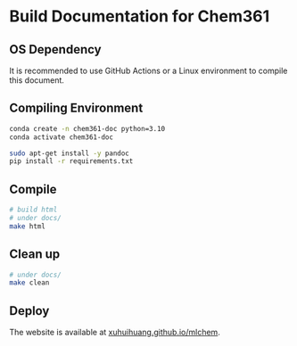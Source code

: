 # Build Documentation for Chem361

## OS Dependency
It is recommended to use GitHub Actions or a Linux environment to compile this document.

## Compiling Environment
```bash
conda create -n chem361-doc python=3.10
conda activate chem361-doc

sudo apt-get install -y pandoc
pip install -r requirements.txt
```

## Compile
```bash
# build html
# under docs/
make html
```

## Clean up
```bash
# under docs/
make clean
```

##  Deploy

The website is available at [xuhuihuang.github.io/mlchem](https://xuhuihuang.github.io/mlchem/html/index.html).
